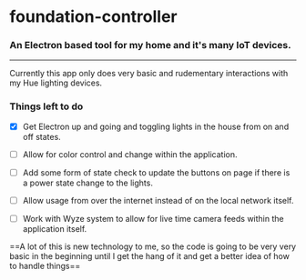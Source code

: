 # foundation-controller
### An Electron based tool for my home and it's many IoT devices.

---

Currently this app only does very basic and rudementary interactions with my Hue lighting devices.


### Things left to do

- [X] Get Electron up and going and toggling lights in the house from on and off states.

- [ ] Allow for color control and change within the application.

- [ ] Add some form of state check to update the buttons on page if there is a power state change to the lights.

- [ ] Allow usage from over the internet instead of on the local network itself.

- [ ] Work with Wyze system to allow for live time camera feeds within the application itself.

==A lot of this is new technology to me, so the code is going to be very very basic in the beginning until I get the hang of it and get a better idea of how to handle things==
